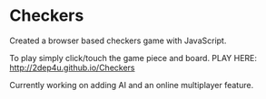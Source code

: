# Checkers
Created a browser based checkers game with JavaScript. 

To play simply click/touch the game piece and board. 
PLAY HERE: http://2dep4u.github.io/Checkers

Currently working on adding AI and an online multiplayer feature.

